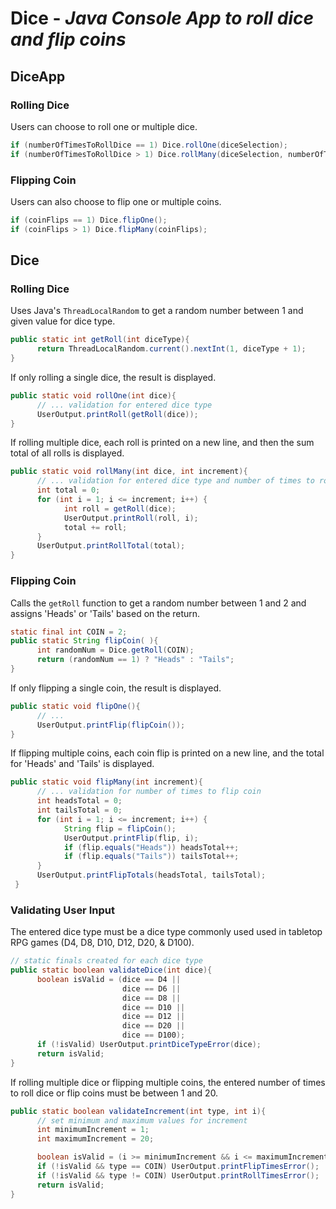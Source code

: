# Dice - ***Java Console App to roll dice and flip coins***
   
## DiceApp 
### Rolling Dice
Users can choose to roll one or multiple dice.
```java
if (numberOfTimesToRollDice == 1) Dice.rollOne(diceSelection);
if (numberOfTimesToRollDice > 1) Dice.rollMany(diceSelection, numberOfTimesToRollDice);
```   
### Flipping Coin
Users can also choose to flip one or multiple coins.   
```java
if (coinFlips == 1) Dice.flipOne();
if (coinFlips > 1) Dice.flipMany(coinFlips);
```   
   
## Dice
### Rolling Dice
Uses Java's `ThreadLocalRandom` to get a random number between 1 and given value for dice type.   
```java
public static int getRoll(int diceType){
      return ThreadLocalRandom.current().nextInt(1, diceType + 1);
}
```   
If only rolling a single dice, the result is displayed.
```java 
public static void rollOne(int dice){
      // ... validation for entered dice type
      UserOutput.printRoll(getRoll(dice));
}
```   
If rolling multiple dice, each roll is printed on a new line, and then the sum total of all rolls is displayed. 
```java
public static void rollMany(int dice, int increment){
      // ... validation for entered dice type and number of times to roll dice
      int total = 0;
      for (int i = 1; i <= increment; i++) {
            int roll = getRoll(dice);
            UserOutput.printRoll(roll, i);
            total += roll;
      }
      UserOutput.printRollTotal(total);
}
```

### Flipping Coin
Calls the `getRoll` function to get a random number between 1 and 2 and assigns 'Heads' or 'Tails' based on the return.
```java
static final int COIN = 2;
public static String flipCoin( ){
      int randomNum = Dice.getRoll(COIN);
      return (randomNum == 1) ? "Heads" : "Tails";
}
``` 
If only flipping a single coin, the result is displayed.
```java
public static void flipOne(){
      // ...
      UserOutput.printFlip(flipCoin());
}
```   
If flipping multiple coins, each coin flip is printed on a new line, and the total for 'Heads' and 'Tails' is displayed. 
```java
public static void flipMany(int increment){
      // ... validation for number of times to flip coin
      int headsTotal = 0;
      int tailsTotal = 0;
      for (int i = 1; i <= increment; i++) {
            String flip = flipCoin();
            UserOutput.printFlip(flip, i);
            if (flip.equals("Heads")) headsTotal++;
            if (flip.equals("Tails")) tailsTotal++;
      }
      UserOutput.printFlipTotals(headsTotal, tailsTotal);
 }
 ```
     
### Validating User Input
The entered dice type must be a dice type commonly used used in tabletop RPG games (D4, D8, D10, D12, D20, & D100).
```java
// static finals created for each dice type
public static boolean validateDice(int dice){
      boolean isValid = (dice == D4 || 
                         dice == D6 || 
                         dice == D8 || 
                         dice == D10 || 
                         dice == D12 || 
                         dice == D20 || 
                         dice == D100);
      if (!isValid) UserOutput.printDiceTypeError(dice);
      return isValid;
}
```
If rolling multiple dice or flipping multiple coins, the entered number of times to roll dice or flip coins must be between 1 and 20.
```java
public static boolean validateIncrement(int type, int i){
      // set minimum and maximum values for increment
      int minimumIncrement = 1;
      int maximumIncrement = 20;

      boolean isValid = (i >= minimumIncrement && i <= maximumIncrement);
      if (!isValid && type == COIN) UserOutput.printFlipTimesError();
      if (!isValid && type != COIN) UserOutput.printRollTimesError();
      return isValid;
}
```
